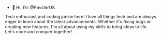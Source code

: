 - 👋 Hi, I’m @PavsterUK

Tech enthusiast and coding junkie here! I love all things tech and am always eager to learn about the latest advancements. Whether it's fixing bugs or creating new features, I'm all about using my skills to bring ideas to life. Let's code and conquer together!
.

<!---
PavsterUK/PavsterUK is a ✨ special ✨ repository because its `README.md` (this file) appears on your GitHub profile.
You can click the Preview link to take a look at your changes.
--->

